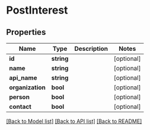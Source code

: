 # PostInterest

## Properties
Name | Type | Description | Notes
------------ | ------------- | ------------- | -------------
**id** | **string** |  | [optional] 
**name** | **string** |  | [optional] 
**api_name** | **string** |  | [optional] 
**organization** | **bool** |  | [optional] 
**person** | **bool** |  | [optional] 
**contact** | **bool** |  | [optional] 

[[Back to Model list]](../README.md#documentation-for-models) [[Back to API list]](../README.md#documentation-for-api-endpoints) [[Back to README]](../README.md)


